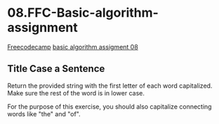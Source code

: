 # 08.FFC-Basic-algorithm-assignment
[Freecodecamp](https://www.freecodecamp.org/) [basic algorithm assigment 08](https://learn.freecodecamp.org/javascript-algorithms-and-data-structures/basic-algorithm-scripting/title-case-a-sentence/)

## Title Case a Sentence

Return the provided string with the first letter of each word capitalized. Make sure the rest of the word is in lower case.

For the purpose of this exercise, you should also capitalize connecting words like "the" and "of".
